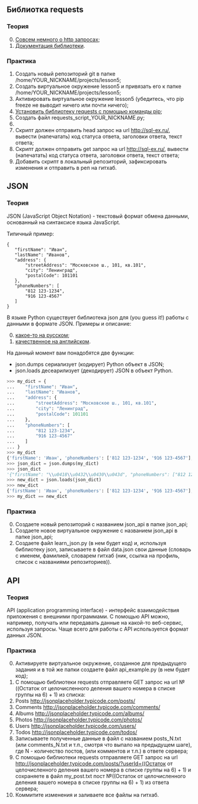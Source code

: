 ## Библиотка requests

### Теория

0. [Совсем немного о http запросах](https://habrahabr.ru/post/50147/);
1. [Документация библиотеки](http://docs.python-requests.org/en/master/).

### Практика

1. Создать новый репозиторий git в папке /home/YOUR_NICKNAME/projects/lesson5;
2. Создать виртуальное окружение lesson5 и привязать его к папке /home/YOUR_NICKNAME/projects/lesson5;
3. Активировать виртуальное окружение lesson5 (убедитесь, что pip freeze не выводит ничего или почти ничего);
4. [Установить библиотеку requests с помощью команды pip](http://docs.python-requests.org/en/master/user/install/#pip-install-requests);
5. Создать файл requests_script_YOUR_NICKNAME.py;
6. 
  1. Скрипт должен отправить head запрос на url http://sql-ex.ru/, вывести (напечатать) код статуса ответа, заголовки ответа, текст ответа; 
  2. Скрипт должен отправить get запрос на url http://sql-ex.ru/, вывести (напечатать) код статуса ответа, заголовки ответа, текст ответа; 
7. Добавить скрипт в локальный репозиторий, зафиксировать изменения и отправить в реп на гитхаб.

## JSON

### Теория

JSON (JavaScript Object Notation) - текстовый формат обмена данными, основанный на синтаксисе языка JavaScript.

Типичный пример:

~~~~
{
   "firstName": "Иван",
   "lastName": "Иванов",
   "address": {
       "streetAddress": "Московское ш., 101, кв.101",
       "city": "Ленинград",
       "postalCode": 101101
   },
   "phoneNumbers": [
       "812 123-1234",
       "916 123-4567"
   ]
}
~~~~

В языке Python существует библиотека json для (you guess it!) работы с данными в формате JSON. Примеры и описание: 

0. [какое-то на русском](https://pythonworld.ru/moduli/modul-json.html);
1. [качественное на английском](https://docs.python.org/3.6/library/json.html).

На данный момент вам понадобятся две функции:

* json.dumps сериализует (кодирует) Python объект в JSON;
* json.loads десеарилизует (декодирует) JSON в объект Python.

```python
>>> my_dict = {
...    "firstName": "Иван",
...    "lastName": "Иванов",
...    "address": {
...        "streetAddress": "Московское ш., 101, кв.101",
...        "city": "Ленинград",
...        "postalCode": 101101
...    },
...    "phoneNumbers": [
...        "812 123-1234",
...        "916 123-4567"
...    ]
... }
>>> my_dict
{'firstName': 'Иван', 'phoneNumbers': ['812 123-1234', '916 123-4567'], 'lastName': 'Иванов', 'address': {'city': 'Ленинград', 'streetAddress': 'Московское ш., 101, кв.101', 'postalCode': 101101}}
>>> json_dict = json.dumps(my_dict)
>>> json_dict
'{"firstName": "\\u0418\\u0432\\u0430\\u043d", "phoneNumbers": ["812 123-1234", "916 123-4567"], "lastName": "\\u0418\\u0432\\u0430\\u043d\\u043e\\u0432", "address": {"city": "\\u041b\\u0435\\u043d\\u0438\\u043d\\u0433\\u0440\\u0430\\u0434", "streetAddress": "\\u041c\\u043e\\u0441\\u043a\\u043e\\u0432\\u0441\\u043a\\u043e\\u0435 \\u0448., 101, \\u043a\\u0432.101", "postalCode": 101101}}'
>>> new_dict = json.loads(json_dict)
>>> new_dict
{'firstName': 'Иван', 'phoneNumbers': ['812 123-1234', '916 123-4567'], 'lastName': 'Иванов', 'address': {'streetAddress': 'Московское ш., 101, кв.101', 'city': 'Ленинград', 'postalCode': 101101}}
>>> my_dict == new_dict
```

### Практика

0. Создаете новый репозиторий с названием json_api в папке json_api;
1. Создаете новое виртуальное окружение с названием json_api в папке json_api;
2. Создаете файл learn_json.py (в нем будет код) и, используя библиотеку json, записываете в файл data.json свои данные (словарь с именем, фамилией, словарем гитхаб (ник, ссылка на профиль, список с названиями репозиториев)). 

## API

### Теория

API (application programming interface) - интерфейс взаимодействия приложения с внешними программами. С помощью API можно, например, получать или передавать данные на какой-то веб-сервис, используя запросы. Чаще всего для работы с API используется формат данных JSON.

### Практика

0. Активируете виртуальное окружение, созданное для предыдущего задания и в той же папки создаете файл api_example.py (в нем будет код);
1. С помощью библиотеки requests отправляете GET запрос на url №((Остаток от целочисленного деления вашего номера в списке группы на 6) + 1) из списка:
  1. Posts http://jsonplaceholder.typicode.com/posts/
  2. Comments http://jsonplaceholder.typicode.com/comments/
  3. Albums http://jsonplaceholder.typicode.com/albums/
  4. Photos http://jsonplaceholder.typicode.com/photos/
  5. Users http://jsonplaceholder.typicode.com/users/
  6. Todos http://jsonplaceholder.typicode.com/todos/
2. Записываете полученные данные в файл с названием posts_N.txt (или comments_N.txt и т.п., смотря что выпало на предыдущем шаге), где N - количество постов, (или комментов и т.п.) в ответе сервера;
3. С помощью библиотеки requests отправляете GET запрос на url http://jsonplaceholder.typicode.com/posts/?userId=((Остаток от целочисленного деления вашего номера в списке группы на 6) + 1) и сохраняете в файл my_post.txt пост №((Остаток от целочисленного деления вашего номера в списке группы на 6) + 1) из ответа сервера;
4. Коммитите изменения и заливаете все файлы на гитхаб. 

